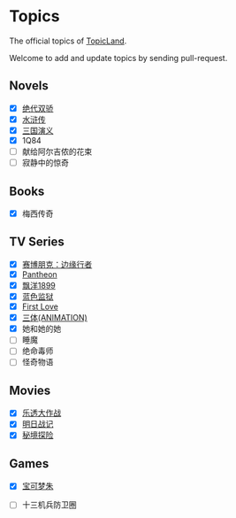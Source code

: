 # Topics

The official topics of [TopicLand](https://github.com/topicland/TopicLand).

Welcome to add and update topics by sending pull-request.

## Novels

- [x] [绝代双骄](https://topic-land.com/#/topics/%E7%BB%9D%E4%BB%A3%E5%8F%8C%E9%AA%84)
- [x] [水浒传](https://topic-land.com/#/topics/%E6%B0%B4%E6%B5%92%E4%BC%A0)
- [x] [三国演义](https://topic-land.com/#/topics/%E4%B8%89%E5%9B%BD%E6%BC%94%E4%B9%89)
- [x] 1Q84
- [ ] 献给阿尔吉侬的花束
- [ ] 寂静中的惊奇

## Books

- [x] 梅西传奇

## TV Series

- [x] [赛博朋克：边缘行者](http://39.108.136.237/#/topics/%E8%B5%9B%E5%8D%9A%E6%9C%8B%E5%85%8B%EF%BC%9A%E8%BE%B9%E7%BC%98%E8%A1%8C%E8%80%85)
- [x] [Pantheon](https://topic-land.com/#/topics/Pantheon(TV%20series))
- [x] [飘洋1899](https://topic-land.com/#/topics/%E9%A3%98%E6%B4%8B1899)
- [x] [蓝色监狱](https://topic-land.com/#/topics/%E8%93%9D%E8%89%B2%E7%9B%91%E7%8B%B1)
- [x] [First Love](https://topic-land.com/#/topics/First%20Love(TV%20series))
- [x] [三体(ANIMATION)](https://topic-land.com/#/topics/%E4%B8%89%E4%BD%93(ANIMATION))
- [x] 她和她的她
- [ ] 睡魔
- [ ] 绝命毒师
- [ ] 怪奇物语

## Movies

- [x] [乐透大作战](https://topic-land.com/#/topics/%E4%B9%90%E9%80%8F%E5%A4%A7%E4%BD%9C%E6%88%98)
- [x] [明日战记](https://topic-land.com/#/topics/%E6%98%8E%E6%97%A5%E6%88%98%E8%AE%B0)
- [x] [秘境探险](https://topic-land.com/#/topics/%E7%A7%98%E5%A2%83%E6%8E%A2%E9%99%A9)

## Games

- [x] [宝可梦朱](https://topic-land.com/#/topics/%E5%AE%9D%E5%8F%AF%E6%A2%A6%E6%9C%B1)
- [ ] 十三机兵防卫圈

